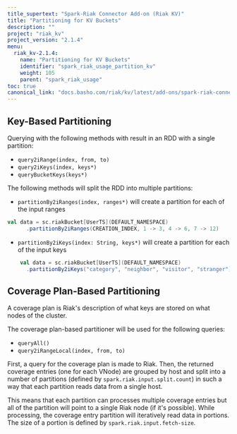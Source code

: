 ```yaml
---
title_supertext: "Spark-Riak Connector Add-on (Riak KV)"
title: "Partitioning for KV Buckets"
description: ""
project: "riak_kv"
project_version: "2.1.4"
menu:
  riak_kv-2.1.4:
    name: "Partitioning for KV Buckets"
    identifier: "spark_riak_usage_partition_kv"
    weight: 105
    parent: "spark_riak_usage"
toc: true
canonical_link: "docs.basho.com/riak/kv/latest/add-ons/spark-riak-connector/usage/bucket-partition"
---
```


## Key-Based Partitioning

Querying with the following methods with result in an RDD with a single partition:

* `query2iRange(index, from, to)`
* `query2iKeys(index, keys*)`
* `queryBucketKeys(keys*)`

The following methods will split the RDD into multiple partitions:

* `partitionBy2iRanges(index, ranges*)` will create a partition for each of the input ranges

```scala
val data = sc.riakBucket[UserTS](DEFAULT_NAMESPACE)
      .partitionBy2iRanges(CREATION_INDEX, 1 -> 3, 4 -> 6, 7 -> 12)
```

* `partitionBy2iKeys(index: String, keys*)` will create a partition for each of the input keys

```scala
    val data = sc.riakBucket[UserTS](DEFAULT_NAMESPACE)
      .partitionBy2iKeys("category", "neighbor", "visitor", "stranger")
```

## Coverage Plan-Based Partitioning

A coverage plan is Riak's description of what keys are stored on what nodes of the cluster.

The coverage plan-based partitioner will be used for the following queries:

* `queryAll()`
* `query2iRangeLocal(index, from, to)`

First, a query for the coverage plan is made to Riak. Then, the returned coverage entries (one for each VNode) are grouped by host and split into a number of partitions (defined by `spark.riak.input.split.count`) in such a way that each partition reads data from a single host.

This means that each partition can processes multiple coverage entries but all of the partition will point to a single Riak node (if it's possible). While processing, the coverage entry partition will iteratively read data in portions. The size of a portion is defined by `spark.riak.input.fetch-size`.
